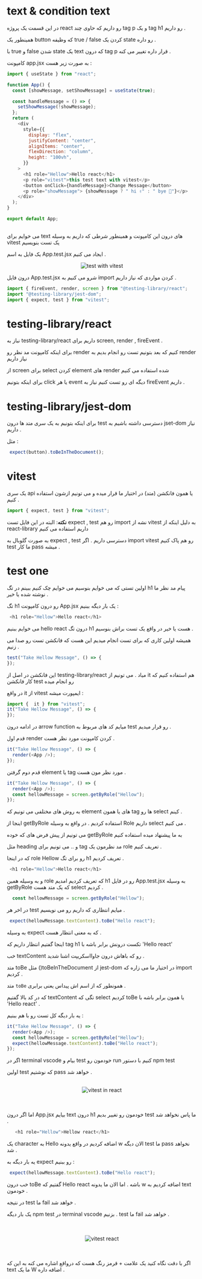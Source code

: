 
# text & condition text  
در این قسمت یک پروژه react رو داریم که حاوی چند tag p و یک tag h1 رو داریم . 

همینطور یک button که وظیفه true / false کردن یک state رو داره . 

با true و false شدن state یک text که درون tag p قرار داره تغییر می کنه . 

 کامپونت app.jsx به صورت زیر هست :



```javascript
import { useState } from "react";

function App() {
  const [showMessage, setShowMessage] = useState(true);

  const handleMessage = () => {
    setShowMessage(!showMessage);
  };
  return (
    <div
      style={{
        display: "flex",
        justifyContent: "center",
        alignItems: "center",
        flexDirection: "column",
        height: "100vh",
      }}
    >
      <h1 role="Hellow">Hello react</h1>
      <p role="vitest">this test text with vitest</p>
      <button onClick={handleMessage}>Change Message</button>
      <p role="showMessage"> {showMessage ? " hi ✌" : " bye 👀"}</p>
    </div>
  );
}

export default App;
 
```


می خوایم برای text های درون این کامپونت و همینطور شرطی که داریم به وسیله vitest یک تست بنویسیم 

یک فایل به اسم App.test.jsx ایجاد می کنیم . 


<div align='center'>
<img src='https://github.com/mosenn/test-in-react/assets/91747908/d3dfecd0-c92c-43eb-b61b-e3ebeb8eda89' alt='test with vitest'>
</div>


درون فایل App.test.jsx شرو می کنیم به import کردن مواردی که نیاز داریم . 

```javascript
import { fireEvent, render, screen } from "@testing-library/react";
import "@testing-library/jest-dom";
import { expect, test } from "vitest";
```
# testing-library/react

نباز به testing-library/react داریم برای screen, render , fireEvent . 

برای اینکه کامپونت مد نظر رو render کنیم که بعد بتونیم تست رو انجام بدیم به render نیاز داریم

از screen برای select کردن element های render شده استفاده می کنیم

برای اینکه بتونیم click یا هر event دیگه ای رو تست کنیم نیاز به fireEvent داریم .

# testing-library/jest-dom

برای اینکه بتونیم به یک سری متد ها درون test دسترسی داشته باشیم به jset-dom نیاز داریم . 

مثل : 
```javascript
 expect(button).toBeInTheDocument();
```

# vitest 

یک سری api یا همون فانکشن (متد) در اختیار ما قرار میده و می تونیم ازشون استفاده کنیم .

```javascript 
import { expect, test } from "vitest";
````
**نکته**: البته در این فایل تست expect , test رو هم import نشه از vitest به دلیل اینکه از react-library داریم استفاده می کنیم 

به صورت گلوبال به expect , test دسترسی داریم . اگر import vitest رو هم پاک کنیم test ما کار pass میشه .


# test one 

اولین تستی که می خوایم بنوسیم می خوایم چک کنیم ببینم در تگ h1 پیام مد نظر ما نوشته شده یا خیر . 

تگ h1 رو درون کامپونت App.jsx یک بار دیگه ببنیم : 

```javascript
 <h1 role="Hellow">Hello react</h1>
```

می خوایم ببنیم hello react درون تگ h1 هست یا خیر در واقع یک تست براش بنوسیم . 

همیشه اولین کاری که برای تست انجام میدیم این هست که فانکشن تست رو صدا می زنیم . 

```javascript
test("Take Hellow Message", () => {
});
```

این فانکشن در اصل از testing-library/react میاد . می تونیم از it هم استفاده کنیم که کار فانکشن test رو انجام میده 

در واقع it از vitest ایمپورت میشه : 
```javascript 
import {  it } from "vitest";
it("Take Hellow Message", () => {
});
``` 
در ادامه درون arrow function میایم کد های مربوط به test رو قرار میدیم . 

قدم اول render کردن کامپونت مورد نظر هست . 
```javascript
it("Take Hellow Message", () => {
  render(<App />);
});
```

قدم دوم گرفتن element یا tag مورد نظر مون هست . 
```javascript 
it("Take Hellow Message", () => {
  render(<App />);
  const hellowMessage = screen.getByRole("Hellow");
});
````
به روش های مختلفی می تونیم که element های یا همون tag ها رو select کینم . 

اینجا از getByRole استفاده کردیم . در واقع به وسیله Role داریم select می کنیم . 

می تونیم از پیش فرض های که خوده getByRole به ما پیشنهاد میده استفاده کنیم 

مثل heading و .. می تونیم برای tag مد نظرمون یک role تعریف کنیم . 

که در اینجا role Hellow رو برای تگ h1 تعریف کردیم . 

```javascript 
 <h1 role="Hellow">Hello react</h1>
```

و به وسیله همین role که تعریف کردیم امدیم h1 رو در فایل App.test.jsx به وسیله getByRole که یک متد هست select کردیم .

```javascript 
  const hellowMessage = screen.getByRole("Hellow");
``` 

در اخر هر test میایم انتظاری که داریم رو می نویسیم . 

```javascript 
 expect(hellowMessage.textContent).toBe("Hello react");
````

به وسیله expect که به معنی انتظار هست . 

اینجا گفتیم انتظار داریم که tag h1 تکست درونش برابر باشه با 'Hello react'

خب textContent رو که باهاش درون جاوااسکریپت اشنا شدید . 

متد toBe مثل ()toBeInTheDocument از jest-dom در اختیار ما می زاره که import کردیم . 

متد `toBe`  همونطور که از اسم اش پیداس یعنی برابری . 

که در کد بالا گفتیم textContent تگی که select کردیم toBe یا همون برابر باشه با 'Hello react' . 

یه بار دیگه کل تست رو با هم ببنیم : 

```javascript 
it("Take Hellow Message", () => {
  render(<App />);
  const hellowMessage = screen.getByRole("Hellow");
  expect(hellowMessage.textContent).toBe("Hello react");
});
```
اگر در terminal vscode بیام و test خودمون رو run کنیم با دستور npm test 

اولین test که نوشتیم pass خواهد شد .
<br/>
<br/>
<div align='center'>
<img src='https://github.com/mosenn/test-in-react/assets/91747908/862a2c2e-6afa-46e8-aa8b-02ffa8963b9d' alt="vitest in react">
</div>
 <br/>
<br/>

اما اگر درون App.jsx بیایم text درون h1 خودمون رو تغییر بدیم test ما پاس نخواهد شد .


```javascript 
   <h1 role="Hellow">Hellow react</h1>
```

یک character به Hello اضافه کردیم در واقع یدونه w الان دیگه test ما pass نخواهد شد . 

یه بار دیگه به expect رو ببنیم : 

```javascript 
 expect(hellowMessage.textContent).toBe("Hello react");
```

خب درون toBe گفتیم که Hello react باشه . اما الان ما یدونه w اضافه کردیم به text خودمون . 

در نتیجه test ما fail خواهد شد .

یک بار دیگه npm test در terminal vscode بزنیم . test ما fail خواهد شد .

 

<br/>
<br/>
<div align='center'>
<img src='https://github.com/mosenn/test-in-react/assets/91747908/b627c37e-e48c-4861-85ad-35d7f673fed8' alt='vitest react'>
</div>
<br/>
<br/>

اگر با دقت نگاه کنید یک علامت + قرمز رنگ هست که درواقع اشاره می کنه به این که text ما یک W اضافه داره . 
